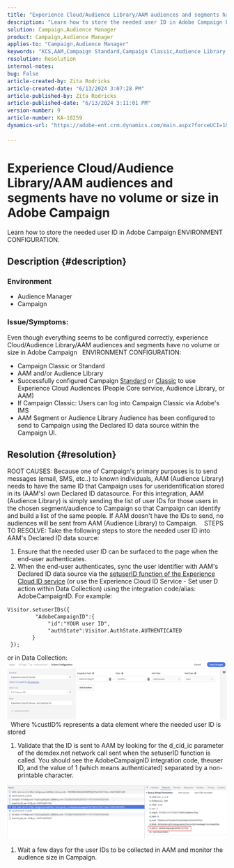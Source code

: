 ```yaml
---
title: "Experience Cloud/Audience Library/AAM audiences and segments have no volume or size in Adobe Campaign"
description: "Learn how to store the needed user ID in Adobe Campaign ENVIRONMENT CONFIGURATION."
solution: Campaign,Audience Manager
product: Campaign,Audience Manager
applies-to: "Campaign,Audience Manager"
keywords: "KCS,AAM,Campaign Standard,Campaign Classic,Audience Library,People Core Service,Experience Cloud Audiences"
resolution: Resolution
internal-notes: 
bug: False
article-created-by: Zita Rodricks
article-created-date: "6/13/2024 3:07:28 PM"
article-published-by: Zita Rodricks
article-published-date: "6/13/2024 3:11:01 PM"
version-number: 9
article-number: KA-18259
dynamics-url: "https://adobe-ent.crm.dynamics.com/main.aspx?forceUCI=1&pagetype=entityrecord&etn=knowledgearticle&id=0ada6da1-9629-ef11-840a-002248084fbb"

---
```

# Experience Cloud/Audience Library/AAM audiences and segments have no volume or size in Adobe Campaign


Learn how to store the needed user ID in Adobe Campaign ENVIRONMENT CONFIGURATION.

## Description {#description}


### Environment

- Audience Manager
- Campaign




### Issue/Symptoms: 

Even though everything seems to be configured correctly, experience Cloud/Audience Library/AAM audiences and segments have no volume or size in Adobe Campaign
  
 ENVIRONMENT CONFIGURATION:

- Campaign Classic or Standard
- AAM and/or Audience Library
- Successfully configured Campaign [Standard](https://experienceleague.adobe.com/docs/campaign-standard/using/integrating-with-adobe-cloud/working-with-campaign-and-audience-manager-or-people-core-service/provisioning-and-configuring-integration-with-audience-manager-or-people-core-service.html?lang=en) or [Classic](https://experienceleague.adobe.com/docs/campaign-classic/using/integrating-with-adobe-experience-cloud/audience-sharing/configuring-shared-audiences-integration-in-adobe-campaign.html?lang=en) to use Experience Cloud Audiences (People Core service, Audience Library, or AAM)
- If Campaign Classic: Users can log into Campaign Classic via Adobe's IMS
- AAM Segment or Audience Library Audience has been configured to send to Campaign using the Declared ID data source within the Campaign UI.



## Resolution {#resolution}


ROOT CAUSES:
Because one of Campaign's primary purposes is to send messages (email, SMS, etc..) to known individuals, AAM (Audience Library) needs to have the same ID that Campaign uses for useridentification stored in its (AAM's) own Declared ID datasource. For this integration, AAM (Audience Library) is simply sending the list of user IDs for those users in the chosen segment/audience to Campaign so that Campaign can identify and build a list of the same people. If AAM doesn't have the IDs to send, no audiences will be sent from AAM (Audience Library) to Campaign. 
 
STEPS TO RESOLVE:
Take the following steps to store the needed user ID into AAM's Declared ID data source:

1. Ensure that the needed user ID can be surfaced to the page when the end-user authenticates.
2. When the end-user authenticates, sync the user identifier with AAM's Declared ID data source via the [setuserID function of the Experience Cloud ID service](https://experienceleague.adobe.com/docs/id-service/using/id-service-api/methods/setcustomerids.html?lang=en) (or use the Experience Cloud ID Service - Set user D action within Data Collection) using the integration code/alias: AdobeCampaignID. For example:



```
Visitor.setuserIDs({
         "AdobeCampaignID":{ 
             "id":"YOUR user ID", 
             "authState":Visitor.AuthState.AUTHENTICATED 
        } 
 });
```


or in Data Collection:
![](assets/4e9305cf-76a5-ec11-983f-0022480b028f.png)
 
Where %custID% represents a data element where the needed user ID is stored

1. Validate that the ID is sent to AAM by looking for the d_cid_ic parameter of the demdex.net network call sent when the setuserID function is called. You should see the AdobeCampaignID integration code, theuser ID, and the value of 1 (which means authenticated) separated by a non-printable character.


![](assets/4f9305cf-76a5-ec11-983f-0022480b028f.png)

1. Wait a few days for the user IDs to be collected in AAM and monitor the audience size in Campaign.

